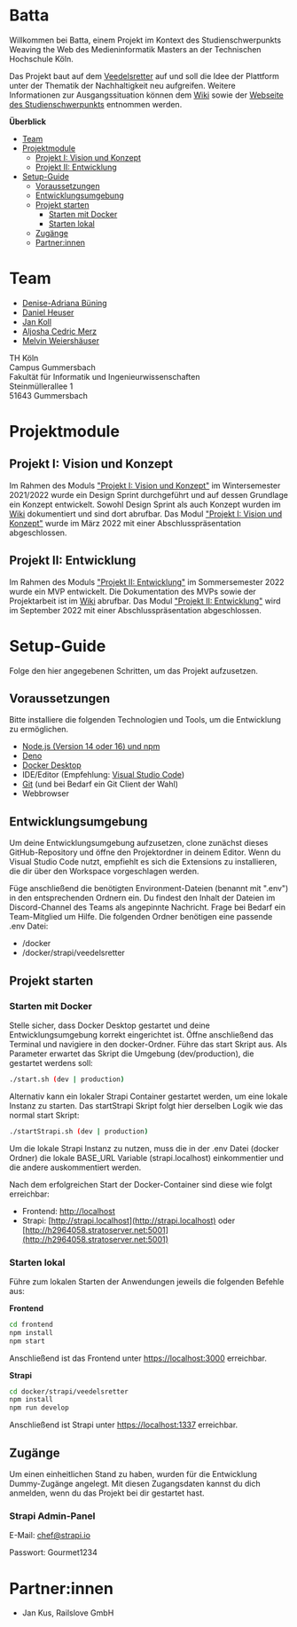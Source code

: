 # Batta

Willkommen bei Batta, einem Projekt im Kontext des Studienschwerpunkts Weaving the Web des Medieninformatik Masters an der Technischen Hochschule Köln.

Das Projekt baut auf dem [Veedelsretter](https://www.veedelsretter.koeln) auf und soll die Idee der Plattform unter der Thematik der Nachhaltigkeit neu aufgreifen. Weitere Informationen zur Ausgangssituation können dem [Wiki](https://github.com/Amythethird/Batta/wiki) sowie der [Webseite des Studienschwerpunkts](https://th-koeln.github.io/mi-master-wtw/projektthemen/2021-ws-project-1/index) entnommen werden.

**Überblick**

- [Team](#team)
- [Projektmodule](#projektmodule)
  - [Projekt I: Vision und Konzept](#projekt-i-vision-und-konzept)
  - [Projekt II: Entwicklung](#projekt-ii-entwicklung)
- [Setup-Guide](#setup-guide)
  - [Voraussetzungen](#voraussetzungen)
  - [Entwicklungsumgebung](#entwicklungsumgebung)
  - [Projekt starten](#projekt-starten)
    - [Starten mit Docker](#starten-mit-docker)
    - [Starten lokal](#starten-lokal)
  - [Zugänge](#zugänge)
  - [Partner:innen](#partnerinnen)

# Team

- [Denise-Adriana Büning](https://github.com/Amythethird)
- [Daniel Heuser](https://github.com/Darkkap)
- [Jan Koll](https://github.com/JanKoll)
- [Aljosha Cedric Merz](https://github.com/acvm007)
- [Melvin Weiershäuser](https://github.com/mweiershaeuser)

TH Köln<br />
Campus Gummersbach<br />
Fakultät für Informatik und Ingenieurwissenschaften<br />
Steinmüllerallee 1<br />
51643 Gummersbach

# Projektmodule

## Projekt I: Vision und Konzept

Im Rahmen des Moduls ["Projekt I: Vision und Konzept"](https://www.medieninformatik.th-koeln.de/study/master/moduls/ma_modul_projekt_visionkonzept) im Wintersemester 2021/2022 wurde ein Design Sprint durchgeführt und auf dessen Grundlage ein Konzept entwickelt. Sowohl Design Sprint als auch Konzept wurden im [Wiki](https://github.com/Amythethird/Batta/wiki/Projekt-I:-Vision-und-Konzept) dokumentiert und sind dort abrufbar. Das Modul ["Projekt I: Vision und Konzept"](https://www.medieninformatik.th-koeln.de/study/master/moduls/ma_modul_projekt_visionkonzept) wurde im März 2022 mit einer Abschlusspräsentation abgeschlossen.

## Projekt II: Entwicklung

Im Rahmen des Moduls ["Projekt II: Entwicklung"](https://www.medieninformatik.th-koeln.de/study/master/moduls/ma_modul_projekt_entwicklung/) im Sommersemester 2022 wurde ein MVP entwickelt. Die Dokumentation des MVPs sowie der Projektarbeit ist im [Wiki](https://github.com/Amythethird/Batta/wiki/Projekt-II:-Entwicklung) abrufbar. Das Modul ["Projekt II: Entwicklung"](https://www.medieninformatik.th-koeln.de/study/master/moduls/ma_modul_projekt_entwicklung/) wird im September 2022 mit einer Abschlusspräsentation abgeschlossen.

# Setup-Guide

Folge den hier angegebenen Schritten, um das Projekt aufzusetzen.

## Voraussetzungen

Bitte installiere die folgenden Technologien und Tools, um die Entwicklung zu ermöglichen.

- [Node.js (Version 14 oder 16) und npm](https://nodejs.org/en/download/)
- [Deno](https://deno.land/#installation)
- [Docker Desktop](https://www.docker.com/get-started/)
- IDE/Editor (Empfehlung: [Visual Studio Code]())
- [Git](https://git-scm.com/) (und bei Bedarf ein Git Client der Wahl)
- Webbrowser

## Entwicklungsumgebung

Um deine Entwicklungsumgebung aufzusetzen, clone zunächst dieses GitHub-Repository und öffne den Projektordner in deinem Editor. Wenn du Visual Studio Code nutzt, empfiehlt es sich die Extensions zu installieren, die dir über den Workspace vorgeschlagen werden.

Füge anschließend die benötigten Environment-Dateien (benannt mit ".env") in den entsprechenden Ordnern ein. Du findest den Inhalt der Dateien im Discord-Channel des Teams als angepinnte Nachricht. Frage bei Bedarf ein Team-Mitglied um Hilfe. Die folgenden Ordner benötigen eine passende .env Datei:

- /docker
- /docker/strapi/veedelsretter

## Projekt starten

### Starten mit Docker

Stelle sicher, dass Docker Desktop gestartet und deine Entwicklungsumgebung korrekt eingerichtet ist. Öffne anschließend das Terminal und navigiere in den docker-Ordner. Führe das start Skript aus. Als Parameter erwartet das Skript die Umgebung (dev/production), die gestartet werdens soll:

```bash
./start.sh (dev | production)
```

Alternativ kann ein lokaler Strapi Container gestartet werden, um eine lokale Instanz zu starten. Das startStrapi Skript folgt hier derselben Logik wie das normal start Skript:

```bash
./startStrapi.sh (dev | production)
```

Um die lokale Strapi Instanz zu nutzen, muss die in der .env Datei (docker Ordner) die lokale BASE_URL Variable (strapi.localhost) einkommentier und die andere auskommentiert werden.

Nach dem erfolgreichen Start der Docker-Container sind diese wie folgt erreichbar:

- Frontend: [http://localhost](http://localhost)
- Strapi: [http://strapi.localhost](http://strapi.localhost) oder [http://h2964058.stratoserver.net:5001](http://h2964058.stratoserver.net:5001)

### Starten lokal

Führe zum lokalen Starten der Anwendungen jeweils die folgenden Befehle aus:

**Frontend**

```bash
cd frontend
npm install
npm start
```

Anschließend ist das Frontend unter [https://localhost:3000](https://localhost:3000) erreichbar.

**Strapi**

```bash
cd docker/strapi/veedelsretter
npm install
npm run develop
```

Anschließend ist Strapi unter [https://localhost:1337](https://localhost:1337) erreichbar.

## Zugänge

Um einen einheitlichen Stand zu haben, wurden für die Entwicklung Dummy-Zugänge angelegt. Mit diesen Zugangsdaten kannst du dich anmelden, wenn du das Projekt bei dir gestartet hast.

### Strapi Admin-Panel

E-Mail: chef@strapi.io

Passwort: Gourmet1234

# Partner:innen

- Jan Kus, Railslove GmbH
